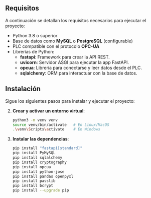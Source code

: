 ## Requisitos

A continuación se detallan los requisitos necesarios para ejecutar el proyecto:

- Python 3.8 o superior
- Base de datos como **MySQL** o **PostgreSQL** (configurable)
- PLC compatible con el protocolo **OPC-UA**
- Librerías de Python:
  - **fastapi**: Framework para crear la API REST.
  - **uvicorn**: Servidor ASGI para ejecutar la app FastAPI.
  - **opcua**: Librería para conectarse y leer datos desde el PLC.
  - **sqlalchemy**: ORM para interactuar con la base de datos.

## Instalación

Sigue los siguientes pasos para instalar y ejecutar el proyecto:


2. **Crear y activar un entorno virtual**:
    ```bash
    python3 -m venv venv
    source venv/bin/activate   # En Linux/MacOS
    .\venv\Scripts\activate    # En Windows
    ```
3. **Instalar las dependencias**:
    ```bash
    pip install "fastapi[standard]"
    pip install PyMySQL
    pip install sqlalchemy
    pip install cryptography
    pip install opcua
    pip install python-jose
    pip install pandas openpyxl
    pip install passlib
    pip install bcrypt
    pip install --upgrade pip
    ```